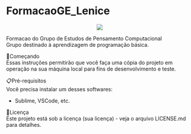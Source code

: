 # FormacaoGE_Lenice 
<p align="center">
<img src="http://img.shields.io/static/v1?label=STATUS&message=EM%20DESENVOLVIMENTO&color=GREEN&style=for-the-badge"/>
</p>

Formacao do Grupo de Estudos de Pensamento Computacional<br>
Grupo destinado à aprendizagem  de programação básica.

🚀Começando<br>
Essas instruções permitirão que você faça uma cópia do projeto em operação na sua máquina local para fins de desenvolvimento e teste.


📋Pré-requisitos<br>
Você precisa instalar um desses softwares:
* Sublime, VSCode, etc.


📄Licença<br>
Este projeto está sob a licença (sua licença) - veja o arquivo LICENSE.md para detalhes.
